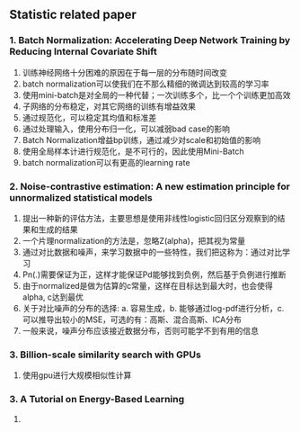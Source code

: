 ## Statistic related paper

### 1. Batch Normalization: Accelerating Deep Network Training by Reducing Internal Covariate Shift 
1. 训练神经网络十分困难的原因在于每一层的分布随时间改变
2. batch normalization可以使我们在不那么精细的微调达到较高的学习率
3. 使用mini-batch是对全局的一种代替；一次训练多个，比一个个训练更加高效
4. 子网络的分布稳定，对其它网络的训练有增益效果
5. 通过规范化，可以稳定其均值和标准差
6. 通过处理输入，使用分布归一化，可以减弱bad case的影响
7. Batch Normalization增益bp训练，通过减少对scale和初始值的影响
8. 使用全局样本计进行规范化，是不可行的，因此使用Mini-Batch
9. batch normalization可以有更高的learning rate

### 2. Noise-contrastive estimation: A new estimation principle for unnormalized statistical models
1. 提出一种新的评估方法，主要思想是使用非线性logistic回归区分观察到的结果和生成的结果
2. 一个片理normalization的方法是，忽略Z(alpha)，把其视为常量
3. 通过对比数据和噪声，来学习数据中的一些特性，我们把这称为：通过对比学习
4. Pn(.)需要保证为正，这样才能保证Pd能够找到负例，然后基于负例进行推断
5. 由于normalized是做为估算的c常量，这样在目标达到最大时，也会使得alpha, c达到最优
6. 关于对比噪声的分布的选择: a. 容易生成，b. 能够通过log-pdf进行分析，c. 可以推导出较小的MSE，可选的有：高斯、混合高斯、ICA分布
7. 一般来说，噪声分布应该接近数据分布，否则可能学不到有用的信息

### 3. Billion-scale similarity search with GPUs
1. 使用gpu进行大规模相似性计算

### 3. A Tutorial on Energy-Based Learning
1. 
